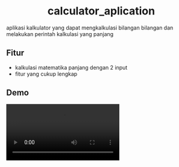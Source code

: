 <h1 align="center">calculator_aplication</h1>

aplikasi kalkulator yang dapat mengkalkulasi bilangan bilangan dan melakukan perintah kalkulasi yang panjang

## Fitur
- kalkulasi matematika panjang dengan 2 input
- fitur yang cukup lengkap

## Demo
![calculator demo](media/Kalkulator.mp4)
